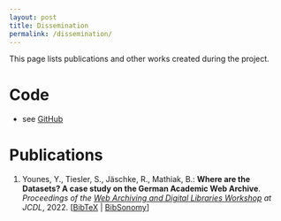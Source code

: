 ```yaml
---
layout: post
title: Dissemination
permalink: /dissemination/
---
```



This page lists publications and other works created during the project.

# Code

* see [GitHub](https://github.com/unknowndataproject)

# Publications

1. Younes, Y., Tiesler, S., Jäschke, R., Mathiak, B.: **Where are the
   Datasets? A case study on the German Academic Web
   Archive**. *Proceedings of the [Web Archiving and Digital Libraries
   Workshop](https://fox.cs.vt.edu/wadl2022.html) at
   JCDL*, 2022. [[BibTeX](https://www.bibsonomy.org/bib/publication/e572167f242ffe568758e91005071d41/jaeschke)
   |
   [BibSonomy](https://www.bibsonomy.org/publication/e572167f242ffe568758e91005071d41/jaeschke)]
